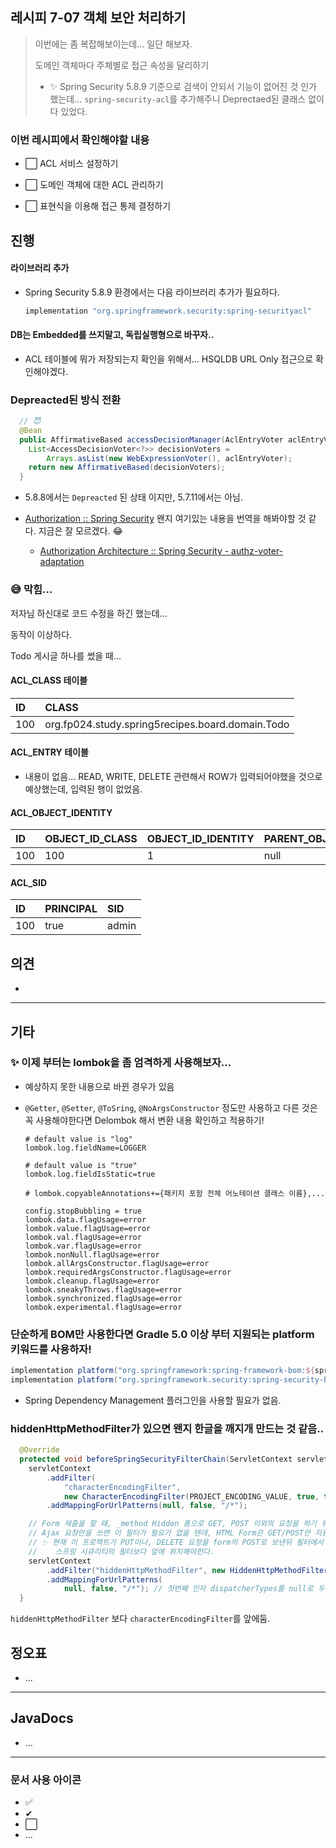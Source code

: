 ## 레시피 7-07 객체 보안 처리하기

> 이번에는 좀 복잡해보이는데... 일단 해보자.
>
> 도메인 객체마다 주체별로 접근 속성을 달리하기 
>
> * ✨ Spring Security 5.8.9 기준으로 검색이 안되서 기능이 없어진 것 인가 했는데... `spring-security-acl`를 추가해주니 Deprectaed된 클래스 없이 다 있었다.
>
>   

### 이번 레시피에서 확인해야할  내용

* ⬜ ACL 서비스 설정하기
  
* ⬜ 도메인 객체에 대한 ACL 관리하기
  
* ⬜ 표현식을 이용해 접근 통제 결정하기



## 진행

#### 라이브러리 추가

* Spring Security 5.8.9 환경에서는 다음 라이브러리 추가가 필요하다.

  ```groovy
  implementation "org.springframework.security:spring-securityacl"
  ```



#### DB는 Embedded를 쓰지말고, 독립실행형으로 바꾸자..

* ACL 테이블에 뭐가 저장되는지 확인을 위해서... HSQLDB URL Only 접근으로 확인해야겠다.



### Depreacted된 방식 전환

```java
  // 😈
  @Bean
  public AffirmativeBased accessDecisionManager(AclEntryVoter aclEntryVoter) {
    List<AccessDecisionVoter<?>> decisionVoters =
        Arrays.asList(new WebExpressionVoter(), aclEntryVoter);
    return new AffirmativeBased(decisionVoters);
  }
```

* 5.8.8에서는 `Depreacted` 된 상태 이지만,  5.7.11에서는 아님.

* [Authorization :: Spring Security](https://docs.spring.io/spring-security/reference/servlet/authorization/index.html) 왠지 여기있는 내용을 번역을 해봐야할 것 같다. 지금은 잘 모르겠다. 😂
  * [Authorization Architecture :: Spring Security - authz-voter-adaptation](https://docs.spring.io/spring-security/reference/servlet/authorization/architecture.html#authz-voter-adaptation)



### 😅 막힘...

저자님 하신대로 코드 수정을 하긴 했는데...

동작이 이상하다. 

Todo 게시글 하나를 썼을 때...



#### ACL_CLASS 테이블

| ID   | CLASS                                            |
| :--- | :----------------------------------------------- |
| 100  | org.fp024.study.spring5recipes.board.domain.Todo |



#### ACL_ENTRY 테이블

* 내용이 없음... READ, WRITE, DELETE 관련해서 ROW가 입력되어야했을 것으로 예상했는데, 입력된 행이 없었음.



#### ACL_OBJECT_IDENTITY

| ID   | OBJECT\_ID\_CLASS | OBJECT\_ID\_IDENTITY | PARENT\_OBJECT | OWNER\_SID | ENTRIES\_INHERITING |
| :--- | :---------------- | :------------------- | :------------- | :--------- | :------------------ |
| 100  | 100               | 1                    | null           | 100        | true                |



#### ACL_SID

| ID   | PRINCIPAL | SID   |
| :--- | :-------- | :---- |
| 100  | true      | admin |










## 의견

* 



---

## 기타

### ✨ 이제 부터는 lombok을 좀 엄격하게 사용해보자...

* 예상하지 못한 내용으로 바뀐 경우가 있음

* `@Getter`, `@Setter`, `@ToSring`, `@NoArgsConstructor` 정도만 사용하고 다른 것은 꼭 사용해야한다면 Delombok 해서 변환 내용 확인하고 적용하기!

  ```properties
  # default value is "log" 
  lombok.log.fieldName=LOGGER
  
  # default value is "true"
  lombok.log.fieldIsStatic=true
  
  # lombok.copyableAnnotations+={패키지 포함 전체 어노테이션 클래스 이름},...
  
  config.stopBubbling = true
  lombok.data.flagUsage=error
  lombok.value.flagUsage=error
  lombok.val.flagUsage=error
  lombok.var.flagUsage=error
  lombok.nonNull.flagUsage=error
  lombok.allArgsConstructor.flagUsage=error
  lombok.requiredArgsConstructor.flagUsage=error
  lombok.cleanup.flagUsage=error
  lombok.sneakyThrows.flagUsage=error
  lombok.synchronized.flagUsage=error
  lombok.experimental.flagUsage=error
  ```

  

### 단순하게 BOM만 사용한다면  Gradle 5.0 이상 부터 지원되는 platform 키워드를 사용하자!

```groovy
implementation platform("org.springframework:spring-framework-bom:${springVersion}")
implementation platform("org.springframework.security:spring-security-bom:${springSecurityVersion}")
```

* Spring Dependency Management 플러그인을 사용할 필요가 없음.



### hiddenHttpMethodFilter가 있으면 왠지 한글을 깨지개 만드는 것 같음..

```java
  @Override
  protected void beforeSpringSecurityFilterChain(ServletContext servletContext) {
    servletContext
        .addFilter(
            "characterEncodingFilter",
            new CharacterEncodingFilter(PROJECT_ENCODING_VALUE, true, true))
        .addMappingForUrlPatterns(null, false, "/*");

    // Form 제출을 할 때, _method Hidden 폼으로 GET, POST 이외의 요청을 하기 위해서 추가 필터 설정.
    // Ajax 요청만을 쓰면 이 필터가 필요가 없을 텐데, HTML Form은 GET/POST만 지원해서 이런 필터를 사용한 것 같다.
    // ✨ 현재 이 프로젝트가 PUT이나, DELETE 요청을 form의 POST로 보낸뒤 필터에서 _method Hidden 값을 보고 판별하므로
    //    스프링 시큐리티의 필터보다 앞에 위치해야한다.
    servletContext
        .addFilter("hiddenHttpMethodFilter", new HiddenHttpMethodFilter())
        .addMappingForUrlPatterns(
            null, false, "/*"); // 첫번째 인자 dispatcherTypes를 null로 두면 REQUEST로 인식 한다고 함.
  }
```

`hiddenHttpMethodFilter` 보다 `characterEncodingFilter`를 앞에둠.





## 정오표

* ...
  


---

## JavaDocs

* ...



---

### 문서 사용 아이콘

* ✅
* ✔
* ⬜
* ...

